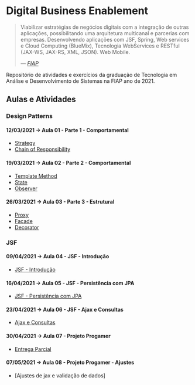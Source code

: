 # Digital Business Enablement

<blockquote>
    <p>
        Viabilizar estratégias de negócios digitais com a integração de outras aplicações, possibilitando uma
        arquitetura multicanal e parcerias com empresas. Desenvolvendo aplicações com JSF, Spring, Web services e Cloud
        Computing (BlueMix), Tecnologia WebServices e RESTful (JAX-WS, JAX-RS, XML, JSON). Web Mobile.
    </p>
    <footer>— <cite><a href="https://www.fiap.com.br">FIAP</a></cite></footer>
</blockquote>

Repositório de atividades e exercícios da graduação de Tecnologia em Análise e Desenvolvimento de Sistemas na FIAP ano de 2021.

## Aulas e Atividades

### Design Patterns
#### 12/03/2021 -> Aula 01 - Parte 1 - Comportamental
- [Strategy](https://github.com/jonasmzsouza/fiap-tdsr-dbe/commit/172a55f020e40c966d08a3e17ef1dd1388ac5d7d)
- [Chain of Responsibility](https://github.com/jonasmzsouza/fiap-tdsr-dbe/commit/99908c07294a707bb1a0a6b04149aa8a8912ef2a)
  
#### 19/03/2021 -> Aula 02 - Parte 2 - Comportamental
- [Template Method](https://github.com/jonasmzsouza/fiap-tdsr-dbe/commit/508a83a06a6833a3b224f0963676d43795610424)
- [State](https://github.com/jonasmzsouza/fiap-tdsr-dbe/commit/9122446ab2f47653e545b580a8b1080d952c2684)
- [Observer](https://github.com/jonasmzsouza/fiap-tdsr-dbe/commit/a4053ebb0d8d3da038230e9c4f1bf17312ed1d03)

#### 26/03/2021 -> Aula 03 - Parte 3 - Estrutural
- [Proxy](https://github.com/jonasmzsouza/fiap-tdsr-dbe/commit/748a932daf38073f5b529166f3f125fa96d6f363)
- [Facade](https://github.com/jonasmzsouza/fiap-tdsr-dbe/commit/ae3bf2c6fd30bc32e58e974ce3f9b9140acd2927)
- [Decorator](https://github.com/jonasmzsouza/fiap-tdsr-dbe/commit/bf93af4c133c51a18ebc780a0be512f922e27442)

### JSF
#### 09/04/2021 -> Aula 04 - JSF - Introdução
- [JSF - Introdução](https://github.com/jonasmzsouza/fiap-tdsr-dbe/commit/63a700f6aaaebdc6a6f1cb9390aa8270d07e2e5b)

#### 16/04/2021 -> Aula 05 - JSF - Persistência com JPA
- [JSF - Persistência com JPA](https://github.com/jonasmzsouza/fiap-tdsr-dbe/commit/00aa7b5b02c1b0844b282029de1bcb4a7a4464e0)

#### 23/04/2021 -> Aula 06 - JSF - Ajax e Consultas
- [Ajax e Consultas](https://github.com/jonasmzsouza/fiap-tdsr-dbe/commit/6cfed96e7a3a9f9376d8ce932b023c6c261edf22)

#### 30/04/2021 -> Aula 07 - Projeto Progamer
- [Entrega Parcial](https://github.com/jonasmzsouza/fiap-tdsr-dbe/commit/cb05dcc1348b5e1f67b8fda435a1f6e1321eba4b)

#### 07/05/2021 -> Aula 08 - Projeto Progamer - Ajustes
- [Ajustes de jax e validação de dados]